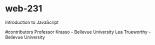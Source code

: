 # web-231
Introduction to JavaScript

#contributors
Professor Krasso - Bellevue University
Lea Trueworthy - Bellevue University